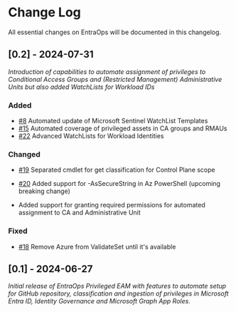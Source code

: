 
# Change Log
All essential changes on EntraOps will be documented in this changelog.

## [0.2] - 2024-07-31
  
_Introduction of capabilities to automate assignment of privileges to Conditional Access Groups and (Restricted Management) Administrative Units but also added WatchLists for Workload IDs_

### Added

- [#8](https://github.com/Cloud-Architekt/EntraOps/issues/8)
  Automated update of Microsoft Sentinel WatchList Templates
- [#15](https://github.com/Cloud-Architekt/EntraOps/issues/15)
  Automated coverage of privileged assets in CA groups and RMAUs
- [#22](https://github.com/Cloud-Architekt/EntraOps/issues/22)
  Advanced WatchLists for Workload Identities 

### Changed
- [#19](https://github.com/Cloud-Architekt/EntraOps/issues/19)
  Separated cmdlet for get classification for Control Plane scope

- [#20](https://github.com/Cloud-Architekt/EntraOps/issues/20)
  Added support for -AsSecureString in Az PowerShell (upcoming breaking change)

-  Added support for granting required permissions for automated assignment to CA and Administrative Unit

### Fixed
- [#18](https://github.com/Cloud-Architekt/EntraOps/issues/18)
    Remove Azure from ValidateSet until it's available

## [0.1] - 2024-06-27
  
_Initial release of EntraOps Privileged EAM with features to automate setup for GitHub repository,
classification and ingestion of privileges in Microsoft Entra ID, Identity Governance and Microsoft Graph App Roles._